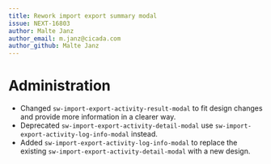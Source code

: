 ```yaml
---
title: Rework import export summary modal
issue: NEXT-16803
author: Malte Janz
author_email: m.janz@cicada.com 
author_github: Malte Janz
---
```

# Administration
* Changed `sw-import-export-activity-result-modal` to fit design changes and provide more information in a clearer way.
* Deprecated `sw-import-export-activity-detail-modal` use `sw-import-export-activity-log-info-modal` instead.
* Added `sw-import-export-activity-log-info-modal` to replace the existing `sw-import-export-activity-detail-modal` with a new design.
